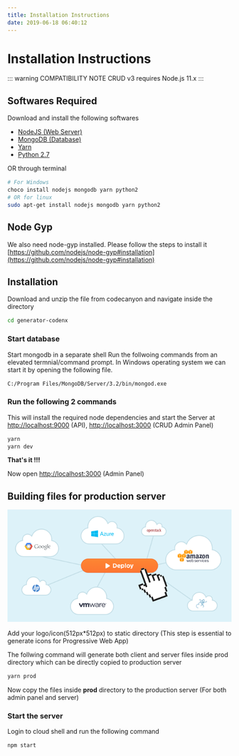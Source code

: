 ```yaml
---
title: Installation Instructions
date: 2019-06-18 06:40:12
---
```


# Installation Instructions
::: warning COMPATIBILITY NOTE
CRUD v3 requires Node.js 11.x
:::

## Softwares Required
Download and install the following softwares
- [NodeJS (Web Server)](https://nodejs.org/en/)
- [MongoDB (Database)](https://www.mongodb.com/)
- [Yarn](https://yarnpkg.com/en/docs/install)
- [Python 2.7](https://www.python.org/downloads/release/python-2715/)

OR through terminal
``` bash
# For Windows
choco install nodejs mongodb yarn python2
# OR for linux
sudo apt-get install nodejs mongodb yarn python2
```

## Node Gyp
We also need node-gyp installed. Please follow the steps to install it
[https://github.com/nodejs/node-gyp#installation](https://github.com/nodejs/node-gyp#installation)

## Installation
Download and unzip the file from codecanyon and navigate inside the directory

``` bash
cd generator-codenx
```
### Start database
Start mongodb in a separate shell
Run the follwoing commands from an elevated termnial/command prompt. In Windows operating system we can start it by opening the following file.
  ``` bash
  C:/Program Files/MongoDB/Server/3.2/bin/mongod.exe
  ```  

### Run the following 2 commands
  This will install the required node dependencies and start the Server at [http://localhost:9000](http://localhost:9000) (API), [http://localhost:3000](http://localhost:3000) (CRUD Admin Panel) 
  ``` bash
yarn
yarn dev
  ```  
**That's it !!!**

Now open [http://localhost:3000](http://localhost:3000) (Admin Panel)


## Building files for production server

<img src="./img/deploy.png" alt="deployment"/>

Add your logo/icon(512px*512px) to static directory (This step is essential to generate icons for Progressive Web App)

The follwing command will generate both client and server files inside prod directory which can be directly copied to production server
  ``` bash
yarn prod
  ```  
Now copy the files inside **prod** directory to the production server (For both admin panel and server)

### Start the server
Login to cloud shell and run the following command
  ``` bash
npm start
  ```  
